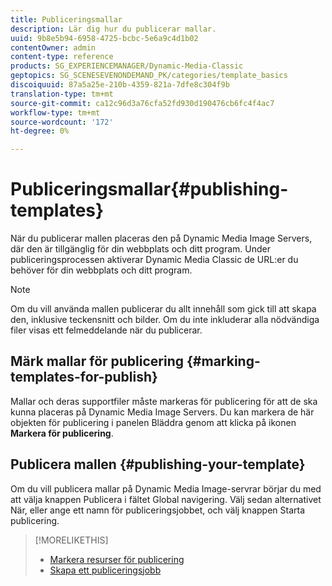 ```yaml
---
title: Publiceringsmallar
description: Lär dig hur du publicerar mallar.
uuid: 9b8e5b94-6958-4725-bcbc-5e6a9c4d1b02
contentOwner: admin
content-type: reference
products: SG_EXPERIENCEMANAGER/Dynamic-Media-Classic
geptopics: SG_SCENESEVENONDEMAND_PK/categories/template_basics
discoiquuid: 87a5a25e-210b-4359-821a-7dfe8c304f9b
translation-type: tm+mt
source-git-commit: ca12c96d3a76cfa52fd930d190476cb6fc4f4ac7
workflow-type: tm+mt
source-wordcount: '172'
ht-degree: 0%

---
```



# Publiceringsmallar{#publishing-templates}

När du publicerar mallen placeras den på Dynamic Media Image Servers, där den är tillgänglig för din webbplats och ditt program. Under publiceringsprocessen aktiverar Dynamic Media Classic de URL:er du behöver för din webbplats och ditt program.

>[!NOTE]
>
>Om du vill använda mallen publicerar du allt innehåll som gick till att skapa den, inklusive teckensnitt och bilder. Om du inte inkluderar alla nödvändiga filer visas ett felmeddelande när du publicerar.

## Märk mallar för publicering {#marking-templates-for-publish}

Mallar och deras supportfiler måste markeras för publicering för att de ska kunna placeras på Dynamic Media Image Servers. Du kan markera de här objekten för publicering i panelen Bläddra genom att klicka på ikonen **Markera för publicering**.

## Publicera mallen {#publishing-your-template}

Om du vill publicera mallar på Dynamic Media Image-servrar börjar du med att välja knappen Publicera i fältet Global navigering. Välj sedan alternativet När, eller ange ett namn för publiceringsjobbet, och välj knappen Starta publicering.

>[!MORELIKETHIS]
>
>* [Markera resurser för publicering](publishing-files.md#publish_after_uploading)
>* [Skapa ett publiceringsjobb](publishing-files.md#creating_a_publish_job)

